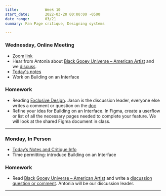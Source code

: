 ```yaml
---
title:            Week 10
start_date:       2022-03-20 00:00:00 -0500
date_range:       03/21
summary: Fan Page critique, Designing systems

---
```


### Wednesday, Online Meeting

- [Zoom link](https://zoom.us/j/7047994536?pwd=RThBZ0oyWHd5M2RZcmFNQUVwUFJHUT09)
- Hear from Antonia about [Black Gooey Universe – American Artist](https://unbag.net/end/black-gooey-universe) and we [discuss](https://paper.dropbox.com/doc/Penn-Art-of-Web-S22-Reading-Reflections--BbJ6T5rVvfWn94KhpzZhFNXUAQ-1UUZlQIbgmKjouZ5Tl2TE).
- [Today's notes](https://paper.dropbox.com/doc/Penn-Week-10b-Designing-an-Interface-Work-Session--BeMwwcSCHBBmaAjB4vwH8CtlAQ-a7f6D7XuqbYfgzNuu3SxY)
- Work on Building on an Interface


### Homework
- Reading [Exclusive Design](https://exclusive-design.vasilis.nl/). Jason is the discussion leader, everyone else writes a comment or question on the [doc](https://paper.dropbox.com/doc/Penn-Art-of-Web-S22-Reading-Reflections--BbJ6T5rVvfWn94KhpzZhFNXUAQ-1UUZlQIbgmKjouZ5Tl2TE)
- Refine your idea for Building on an Interface. In Figma, create a userflow or list of all the necessary pages needed to complete your feature. We will look at the shared Figma document in class.


---

### Monday, In Person

- [Today&rsquo;s Notes and Critique Info](https://paper.dropbox.com/doc/Critique-Fan-Page--BeGlLMK8YQDvZCvJ9V3C~GJSAQ-QOmjtS8H9g1sloueHV2GL)
- Time permitting: introduce Building on an Interface

### Homework
- Read [Black Gooey Universe – American Artist](https://unbag.net/end/black-gooey-universe) and write a [discussion question or comment](https://paper.dropbox.com/doc/Penn-Art-of-Web-S22-Reading-Reflections--BbJ6T5rVvfWn94KhpzZhFNXUAQ-1UUZlQIbgmKjouZ5Tl2TE). Antonia will be our discussion leader.

---
